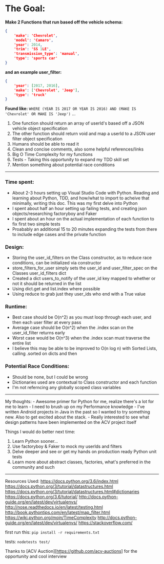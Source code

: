 # The Goal: 

**Make 2 Functions that run based off the vehicle schema:**
```json
{
    'make': 'Chevrolet',
    'model': 'Camaro',
    'year': 2014,
    'trim': 'SS 1LE',
    'transmission_type': 'manual',
    'type': 'sports car'
}
```

**and an example user_filter:**
```json
{
    'year': [2017, 2016],
    'make': ['Chevrolet', 'Jeep'],
    'type': 'truck'
}
```

**Found like:**
`WHERE (YEAR IS 2017 OR YEAR IS 2016) AND (MAKE IS 'Chevrolet' OR MAKE IS 'Jeep')` ...

1. One function should return an array of userId's based off a JSON vehicle object specification
1. The other function should return void and map a userId to a JSON user filter object specification
1. Humans should be able to read it
1. Clean and concise comments, also some helpful references/links
1. Big O Time Complexity for my functions
1. Tests - Taking this opportunity to expand my TDD skill set
1. Mention something about potential race conditions

---

### Time spent: 
* About 2-3 hours setting up Visual Studio Code with Python. Reading and learning about Python, TDD, and how/what to import to acheive that minimally, writing this doc. This was my first delve into Python
* I spent about half an hour setting up failing tests, and creating json objects/researching factoryboy and Faker
* I spent about an hour on the actual implementation of each function to fix first two simple tests
* Proabably an additional 15 to 20 minutes expanding the tests from there to include edge cases and the private function

### Design:
* Storing the user_id_filters on the Class constructor, as to reduce race conditions, can be initialized via constructor
* store_filters_for_user simply sets the user_id and user_filter_spec on the Classes user_id_filters dict
* Created a dict users_to_notify of the user_id key mapped to whether or not it should be returned in the list
* Using dict.get and list.index where possible
* Using reduce to grab just they user_ids who end with a True value 

### Runtime:
* Best case should be O(n^2) as you must loop through each user, and then each user filter at every pass
* Average case should be O(n^2) when the .index scan on the user_id_filter returns early
* Worst case would be O(n^3) when the .index scan must traverse the entire list
* I believe this may be able to be improved to O(n log n) with Sorted Lists, calling .sorted on dicts and then

### Potential Race Conditions:
* Should be none, but I could be wrong 
* Dictionaries used are contextual to Class constructor and each function
* I'm not referncing any globally scoped class variables

---

My thoughts:
    - Awesome primer for Python for me, realize there's a lot for me to learn
    - I need to brush up on my Performance knowledge
    - I've written Android projects in Java in the past so I wanted to try something new. Also to get excited about the stack. 
    - Really interested to see what design patterns have been implemented on the ACV project itself


Things I would do better next time:
1) Learn Python sooner...
2) Use factoryboy & Faker to mock my userIds and filters
3) Delve deeper and see or get my hands on production ready Python unit tests
4) Learn more about abstract classes, factories, what's preferred in the community and such

---

Resources Used:
https://docs.python.org/3.6/index.html
https://docs.python.org/3/tutorial/datastructures.html
https://docs.python.org/3/tutorial/datastructures.html#dictionaries
https://docs.python.org/3.6/tutorial/
http://docs.python-guide.org/en/latest/dev/virtualenvs/
http://nose.readthedocs.io/en/latest/testing.html
http://book.pythontips.com/en/latest/map_filter.html
https://wiki.python.org/moin/TimeComplexity
http://docs.python-guide.org/en/latest/dev/virtualenvs/
https://stackoverflow.com/


first run this:
    `pip install -r requirements.txt`

tests:
    `nodetests test/`

Thanks to [ACV Auction][https://github.com/acv-auctions] for the opportunity and cool interview